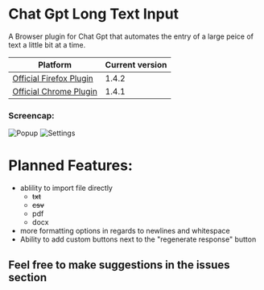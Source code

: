 # Chat Gpt Long Text Input
 A Browser plugin for Chat Gpt that automates the entry of a large peice of text a little bit at a time.

|Platform|Current version|
|------------------|-----|
|[Official Firefox Plugin](https://addons.mozilla.org/en-US/firefox/addon/chat-gpt-long-text-input/)| 1.4.2 |
|[Official Chrome Plugin](https://chrome.google.com/webstore/detail/chat-gpt-long-text-input/hbomibpicdjokaedngbojejahflkippj)|1.4.1|

### Screencap:
![Popup](https://raw.githubusercontent.com/NicoleFaye/Chat-Gpt-Long-Text-Input/Firefox-Main/screencaps/mainPage.png)
![Settings](https://raw.githubusercontent.com/NicoleFaye/Chat-Gpt-Long-Text-Input/Firefox-Main/screencaps/settingsPage.png)

# Planned Features:
- ablility to import file directly
    - ~~txt~~
    - ~~csv~~
    - pdf 
    - docx
- more formatting options in regards to newlines and whitespace
- Ability to add custom buttons next to the "regenerate response" button 

## Feel free to make suggestions in the issues section

